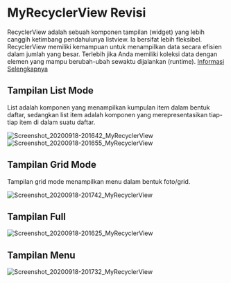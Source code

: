 # MyRecyclerView Revisi
RecyclerView adalah sebuah komponen tampilan (widget) yang lebih canggih ketimbang pendahulunya listview. Ia bersifat lebih fleksibel. 
RecyclerView memiliki kemampuan untuk menampilkan data secara efisien dalam jumlah yang besar.
Terlebih jika Anda memiliki koleksi data dengan elemen yang mampu berubah-ubah sewaktu dijalankan (runtime).
[Informasi Selengkapnya](https://developer.android.com/guide/topics/ui/layout/recyclerview?hl=id)
## Tampilan List Mode
List adalah komponen yang menampilkan kumpulan item dalam bentuk daftar, sedangkan list item adalah komponen yang merepresentasikan tiap-tiap item di dalam suatu daftar.

![Screenshot_20200918-201642_MyRecyclerView](https://user-images.githubusercontent.com/60589670/93603995-fb304a00-f9ee-11ea-99fa-f97ab4afec56.jpg)
![Screenshot_20200918-201655_MyRecyclerView](https://user-images.githubusercontent.com/60589670/93604002-fcfa0d80-f9ee-11ea-9687-10e98ecd5073.jpg)
## Tampilan Grid Mode
Tampilan grid mode menampilkan menu dalam bentuk foto/grid.

![Screenshot_20200918-201742_MyRecyclerView](https://user-images.githubusercontent.com/60589670/93604168-3763aa80-f9ef-11ea-8683-9b492bd0016c.jpg)
## Tampilan Full
![Screenshot_20200918-201625_MyRecyclerView](https://user-images.githubusercontent.com/60589670/93604137-2dda4280-f9ef-11ea-9665-0a6ed5bc11c9.jpg)
## Tampilan Menu
![Screenshot_20200918-201732_MyRecyclerView](https://user-images.githubusercontent.com/60589670/93604151-33378d00-f9ef-11ea-8f72-b8d9a916fcff.jpg)

